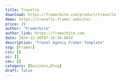 ```yaml
---
title: Travello
download: https://framerbite.com/product/travello
demo: https://travello.framer.website/
price: 29
author: "Framerbite"
author_link: https://framerbite.com
date: 2024-12-30T07:18:34.803Z
description: "Travel Agency Framer Template"
ssg: [Framer]
css: []
ui: []
cms: []
category: [Business,Blog]
draft: false
---
```

